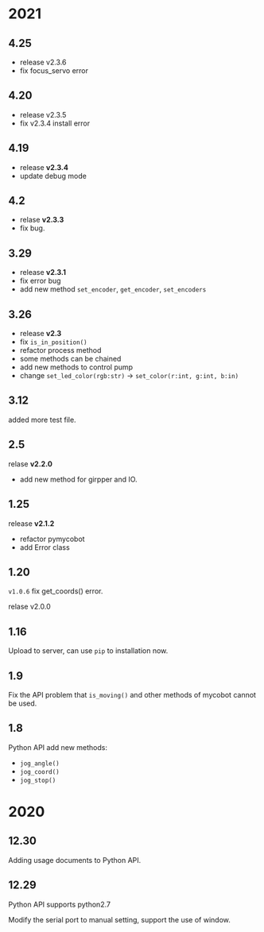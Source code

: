 # 2021

## 4.25

- release v2.3.6
- fix focus_servo error

## 4.20

- release v2.3.5
- fix v2.3.4 install error

## 4.19

- release **v2.3.4**
- update debug mode

## 4.2

- relase **v2.3.3**
- fix bug.

## 3.29

- release **v2.3.1**
- fix error bug
- add new method `set_encoder`, `get_encoder`, `set_encoders`

## 3.26

- release **v2.3**
- fix `is_in_position()`
- refactor process method
- some methods can be chained
- add new methods to control pump
- change `set_led_color(rgb:str)` -> `set_color(r:int, g:int, b:in)`

## 3.12

added more test file.

## 2.5

relase **v2.2.0**

- add new method for girpper and IO.

## 1.25

release **v2.1.2**

- refactor pymycobot
- add Error class

## 1.20

`v1.0.6` fix get_coords() error.

relase v2.0.0

## 1.16

Upload to server, can use `pip` to installation now.

## 1.9

Fix the API problem that `is_moving()` and other methods of mycobot cannot be used.

## 1.8

Python API add new methods:

- `jog_angle()`
- `jog_coord()`
- `jog_stop()`

# 2020

## 12.30

Adding usage documents to Python API.

## 12.29

Python API supports python2.7

Modify the serial port to manual setting, support the use of window.
